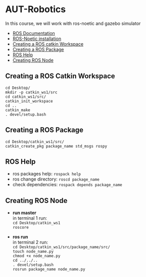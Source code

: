 # AUT-Robotics
In this course, we will work with ros-noetic and gazebo simulator<br/>
- [ROS Documentation](http://wiki.ros.org/)
- [ROS-Noetic installation](http://wiki.ros.org/noetic/Installation)
- [Creating a ROS catkin Workspace](#creating-a-ros-catkin-workspace)
- [Creating a ROS Package](#creating-a-ros-package)
- [ROS Help](#ros-help)
- [Creating ROS Node](#creating-ros-node)

## Creating a ROS Catkin Workspace
`cd Desktop/`<br/>
`mkdir -p catkin_ws1/src`<br/>
`cd catkin_ws1/src/`<br/>
`catkin_init_workspace`<br/>
`cd ..`<br/>
`catkin_make`<br/>
`. devel/setup.bash`<br/>

## Creating a ROS Package
`cd Desktop/catkin_ws1/src/`<br/>
`catkin_create_pkg package_name std_msgs rospy`<br/>

## ROS Help
- ros packages help:
`rospack help`
- ros change directory:
`roscd package_name`
- check dependencies:
`rospack depends package_name`

## Creating ROS Node
- **run master**<br/>
in terminal 1 run:<br>
`cd Desktop/catkin_ws1`<br/>
`roscore`

- **ros run**<br/>
in terminal 2 run:<br/>
`cd Desktop/catkin_ws1/src/package_name/src/`<br/>
`touch node_name.py`<br/>
`chmod +x node_name.py`<br/>
`cd ../../..`<br/>
`. devel/setup.bash`<br/>
`rosrun package_name node_name.py`
